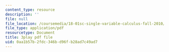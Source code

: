```yaml
---
content_type: resource
description: ''
file: null
file_location: /coursemedia/18-01sc-single-variable-calculus-fall-2010/0aa1b57b2fdc346bd96fb28ad7c49ad7_KhwQKE_tld0.pdf
file_type: application/pdf
resourcetype: Document
title: 3play pdf file
uid: 0aa1b57b-2fdc-346b-d96f-b28ad7c49ad7
---
```

